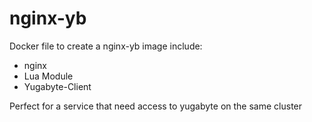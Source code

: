 # nginx-yb
Docker file to create a nginx-yb image include:
- nginx
- Lua Module
- Yugabyte-Client

Perfect for a service that need access to yugabyte on the same cluster
